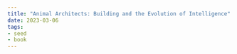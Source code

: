 ```yaml
---
title: "Animal Architects: Building and the Evolution of Intelligence"
date: 2023-03-06
tags:
- seed
- book
---
```

